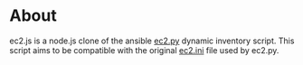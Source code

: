 # About

ec2.js is a node.js clone of the ansible [ec2.py](https://github.com/ansible/ansible/blob/devel/plugins/inventory/ec2.py) dynamic inventory script. This script aims to be compatible with the original [ec2.ini](https://github.com/ansible/ansible/blob/devel/plugins/inventory/ec2.ini) file used by ec2.py.
